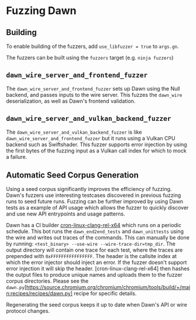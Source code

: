 # Fuzzing Dawn

## Building

To enable building of the fuzzers, add `use_libfuzzer = true` to `args.gn`.

The fuzzers can be built using the `fuzzers` target (e.g. `ninja fuzzers`)

## `dawn_wire_server_and_frontend_fuzzer`

The `dawn_wire_server_and_frontend_fuzzer` sets up Dawn using the Null backend, and passes inputs to the wire server. This fuzzes the `dawn_wire` deserialization, as well as Dawn's frontend validation.

## `dawn_wire_server_and_vulkan_backend_fuzzer`

The `dawn_wire_server_and_vulkan_backend_fuzzer` is like `dawn_wire_server_and_frontend_fuzzer` but it runs using a Vulkan CPU backend such as Swiftshader. This fuzzer supports error injection by using the first bytes of the fuzzing input as a Vulkan call index for which to mock a failure.

## Automatic Seed Corpus Generation

Using a seed corpus significantly improves the efficiency of fuzzing. Dawn's fuzzers use interesting testcases discovered in previous fuzzing runs to seed future runs. Fuzzing can be further improved by using Dawn tests as a example of API usage which allows the fuzzer to quickly discover and use new API entrypoints and usage patterns.

Dawn has a CI builder [cron-linux-clang-rel-x64](https://ci.chromium.org/p/dawn/builders/ci/cron-linux-clang-rel-x64) which runs on a periodic schedule. This bot runs the `dawn_end2end_tests` and `dawn_unittests` using the wire and writes out traces of the commands. This can manually be done by running: `<test_binary> --use-wire --wire-trace-dir=tmp_dir`. The output directory will contain one trace for each test, where the traces are prepended with `0xFFFFFFFFFFFFFFFF`. The header is the callsite index at which the error injector should inject an error. If the fuzzer doesn't support error injection it will skip the header. [cron-linux-clang-rel-x64] then hashes the output files to produce unique names and uploads them to the fuzzer corpus directories.
Please see the `dawn.py`[https://source.chromium.org/chromium/chromium/tools/build/+/main:recipes/recipes/dawn.py] recipe for specific details.

Regenerating the seed corpus keeps it up to date when Dawn's API or wire protocol changes.
